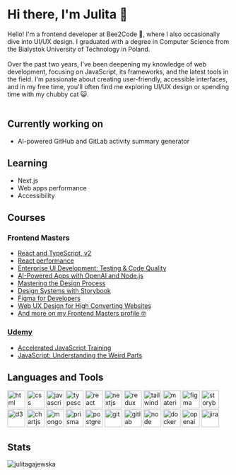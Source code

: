 <h1>Hi there, I'm Julita 👋 </h1>
<!-- Introduction -->
Hello! I'm a frontend developer at Bee2Code 🐝, where I also occasionally dive into UI/UX design. I graduated with a degree in Computer Science from the Bialystok University of Technology in Poland. </br></br>
Over the past two years, I've been deepening my knowledge of web development, focusing on JavaScript, its frameworks, and the latest tools in the field. I'm passionate about creating user-friendly, accessible interfaces, and in my free time, you'll often find me exploring UI/UX design or spending time with my chubby cat 😺. </br></br>

<!-- Currently working on -->
<h2 align="left">Currently working on</h2>
<ul>
  <li> AI-powered GitHub and GitLab activity summary generator </li>
</ul>

<!-- Currently learning -->
<h2 align="left">Learning</h2>
<ul>
  <li> Next.js </li>
  <li> Web apps performance </li>
  <li> Accessibility </li>
</ul>

<!-- Courses -->
<h2 align="left">Courses</h2>
<h3 align="left">Frontend Masters</h3>
<ul>
  <li> <a href="https://frontendmasters.com/courses/react-typescript-v2/"> React and TypeScript, v2 </li>
  <li> <a href="https://frontendmasters.com/courses/react-performance/"> React performance </li>
  <li> <a href="https://frontendmasters.com/courses/enterprise-ui-development/"> Enterprise UI Development: Testing & Code Quality </li>
  <li> <a href="https://frontendmasters.com/courses/ai-powered-apps/"> AI-Powered Apps with OpenAI and Node.js </li>
  <li> <a href="https://frontendmasters.com/courses/mastering-design-process/"> Mastering the Design Process </li>
  <li> <a href="https://frontendmasters.com/courses/design-systems/"> Design Systems with Storybook </li>
  <li> <a href="https://frontendmasters.com/courses/figma/"> Figma for Developers </li>
  <li> <a href="https://frontendmasters.com/courses/web-ux-design/"> Web UX Design for High Converting Websites </li>
  <li> And more on my <a href="https://frontendmasters.com/u/JulitaGajewska/"> Frontend Masters profile 🤓 </li>
</ul>
<h3 align="left">Udemy</h3>
<ul>
  <li> <a href="https://www.udemy.com/course/javascript-bootcamp-2016/"> Accelerated JavaScript Training <a/> </li>
  <li> <a href="https://www.udemy.com/course/understand-javascript/"> JavaScript: Understanding the Weird Parts <a/> </li>
</ul>

<!-- Technologies -->
<h2 align="left">Languages and Tools</h2>
<p align="left">
  <img src="https://github.com/onemarc/tech-icons/blob/main/icons/html.svg" alt="html" width="40" height="40"/>
  <img src="https://github.com/onemarc/tech-icons/blob/main/icons/css.svg" alt="css" width="40" height="40"/>
  <img src="https://github.com/onemarc/tech-icons/blob/main/icons/javascript.svg" alt="javascript" width="40" height="40"/>
  <img src="https://github.com/onemarc/tech-icons/blob/main/icons/typescript.svg" alt="typescript" width="40" height="40"/>
  <img src="https://github.com/onemarc/tech-icons/blob/main/icons/react-dark.svg" alt="react" width="40" height="40"/>
  <img src="https://github.com/onemarc/tech-icons/blob/main/icons/nextjs-light.svg" alt="nextjs" width="40" height="40"/>
  <img src="https://github.com/onemarc/tech-icons/blob/main/icons/redux.svg" alt="redux" width="40" height="40"/>
  <img src="https://github.com/onemarc/tech-icons/blob/main/icons/tailwindcss-dark.svg" alt="tailwindcss" width="40" height="40"/>
  <img src="https://github.com/onemarc/tech-icons/blob/main/icons/materialui.svg" alt="materialui" width="40" height="40"/>
  <img src="https://github.com/onemarc/tech-icons/blob/main/icons/figma-dark.svg" alt="figma" width="40" height="40"/>
  <img src="https://github.com/onemarc/tech-icons/blob/main/icons/storybook.svg" alt="storybook" width="40" height="40"/>
  <img src="https://github.com/onemarc/tech-icons/blob/main/icons/d3.svg" alt="d3" width="40" height="40"/>
  <img src="https://github.com/onemarc/tech-icons/blob/main/icons/chartjs.svg" alt="chartjs" width="40" height="40"/>
  <img src="https://github.com/onemarc/tech-icons/blob/main/icons/mongodb.svg" alt="mongodb" width="40" height="40"/>
  <img src="https://github.com/onemarc/tech-icons/blob/main/icons/prisma-dark.svg" alt="prisma" width="40" height="40"/>
  <img src="https://github.com/onemarc/tech-icons/blob/main/icons/postgressql-dark.svg" alt="postgressql" width="40" height="40"/>
  <img src="https://github.com/onemarc/tech-icons/blob/main/icons/git.svg" alt="git" width="40" height="40"/>
  <img src="https://github.com/onemarc/tech-icons/blob/main/icons/gitlab-dark.svg" alt="gitlab" width="40" height="40"/>
  <img src="https://github.com/onemarc/tech-icons/blob/main/icons/node.svg" alt="node" width="40" height="40"/>
  <img src="https://github.com/onemarc/tech-icons/blob/main/icons/docker.svg" alt="docker" width="40" height="40"/>
  <img src="https://github.com/onemarc/tech-icons/blob/main/icons/openai-dark.svg" alt="openai" width="40" height="40"/>
  <img src="https://github.com/onemarc/tech-icons/blob/main/icons/jira-dark.svg" alt="jira" width="40" height="40"/>
</p>

 
<!-- Stats -->
<h2 align="left">Stats</h2>
<p><img align="left" src="https://github-readme-stats.vercel.app/api/top-langs?username=julitagajewska&show_icons=true&theme=discord_old_blurple&locale=en&layout=compact" alt="julitagajewska" /></p>

